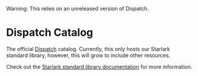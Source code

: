 Warning: This relies on an unreleased version of Dispatch.

# Dispatch Catalog

The official [Dispatch](https://docs.d2iq.com/ksphere/dispatch/latest/) catalog. Currently, this only hosts our Starlark standard library, however, this will grow to include other resources.

Check out the [Starlark standard library documentation](./docs/starlark/) for more information.
